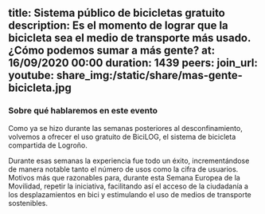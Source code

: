 title: Sistema público de bicicletas gratuito
description: Es el momento de lograr que la bicicleta sea el medio de transporte más usado. ¿Cómo podemos sumar a más gente?
at: 16/09/2020 00:00
duration: 1439
peers:
join_url:
youtube:
share_img:/static/share/mas-gente-bicicleta.jpg
----
### Sobre qué hablaremos en este evento

Como ya se hizo durante las semanas posteriores al desconfinamiento, volvemos a ofrecer el uso gratuito de BiciLOG, el sistema de bicicleta compartida de Logroño. 

Durante esas semanas la experiencia fue todo un éxito, incrementándose de manera notable tanto el número de usos como la cifra de usuarios. Motivos más que razonables para, durante esta Semana Europea de la Movilidad, repetir la iniciativa, facilitando así el acceso de la ciudadanía a los desplazamientos en bici y estimulando el uso de medios de transporte sostenibles. 
